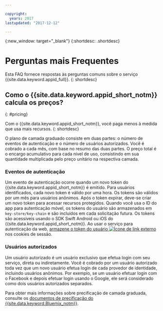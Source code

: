 ```yaml
---

copyright:
  years: 2017
lastupdated: "2017-12-12"

---
```

{:new_window: target="_blank"}
{:shortdesc: .shortdesc}


# Perguntas mais Frequentes

Esta FAQ fornece respostas às perguntas comuns sobre o serviço {{site.data.keyword.appid_full}}.
{: shortdesc}


## Como o {{site.data.keyword.appid_short_notm}} calcula os preços?
{: #pricing}

Com o {{site.data.keyword.appid_short_notm}}, você paga menos à medida que usa mais recursos.
{: shortdesc}

O plano de camada graduado consiste em duas partes: o número de eventos de autenticação e o número de usuários autorizados. Você é cobrado a cada mês, com base no resumo das duas partes. O preço total é o encargo acumulativo para cada nível de uso, consistindo em sua quantidade multiplicada pelo preço unitário na respectiva camada.

### Eventos de autenticação

Um evento de autenticação ocorre quando um novo token do {{site.data.keyword.appid_short_notm}} é emitido. Para usuários identificados, cada novo token é válido por uma hora. Os tokens são válidos por um mês para usuários anônimos. Após o token expirar, deve-se criar um novo token para acessar recursos protegidos. Quando você usa o ID do app para autenticação móvel, os tokens do usuário são armazenados em `key-store/key-chain` e são incluídos em cada solicitação futura. Os tokens são acessíveis usando o SDK Swift Android ou iOS do {{site.data.keyword.appid_short_notm}}. Ao usar o serviço para autenticação da web, <a href="https://github.com/ibm-cloud-security/appid-serversdk-nodejs" target="_blank">armazene o token do usuário <img src="../../icons/launch-glyph.svg" alt="Ícone de link externo"></a> nos cookies de sessão.

### Usuários autorizados

Um usuário autorizado é um usuário exclusivo que efetua login com seu serviço, direta ou indiretamente. Você é cobrado por um usuário autorizado toda vez que um novo usuário efetua login de cada provedor de identidade, incluindo usuários anônimos. Por exemplo, se um usuário efetuar login com o Facebook e depois efetuar login usando o Google, ele será considerado como dois usuários autorizados separados.


Para obter mais informações sobre precificação de camada graduada, consulte os [ documentos de precificação do {{site.data.keyword.Bluemix_notm}}](/docs/pricing/index.html#pricing).
